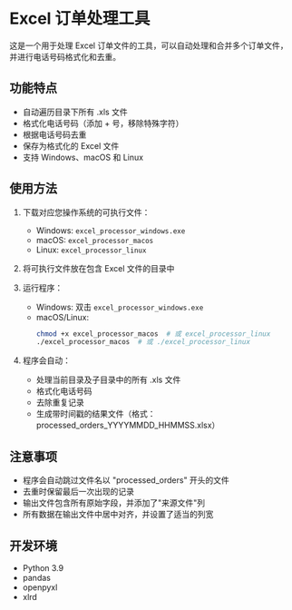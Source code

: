 # Excel 订单处理工具

这是一个用于处理 Excel 订单文件的工具，可以自动处理和合并多个订单文件，并进行电话号码格式化和去重。

## 功能特点

- 自动遍历目录下所有 .xls 文件
- 格式化电话号码（添加 + 号，移除特殊字符）
- 根据电话号码去重
- 保存为格式化的 Excel 文件
- 支持 Windows、macOS 和 Linux

## 使用方法

1. 下载对应您操作系统的可执行文件：
   - Windows: `excel_processor_windows.exe`
   - macOS: `excel_processor_macos`
   - Linux: `excel_processor_linux`

2. 将可执行文件放在包含 Excel 文件的目录中

3. 运行程序：
   - Windows: 双击 `excel_processor_windows.exe`
   - macOS/Linux: 
     ```bash
     chmod +x excel_processor_macos  # 或 excel_processor_linux
     ./excel_processor_macos  # 或 ./excel_processor_linux
     ```

4. 程序会自动：
   - 处理当前目录及子目录中的所有 .xls 文件
   - 格式化电话号码
   - 去除重复记录
   - 生成带时间戳的结果文件（格式：processed_orders_YYYYMMDD_HHMMSS.xlsx）

## 注意事项

- 程序会自动跳过文件名以 "processed_orders" 开头的文件
- 去重时保留最后一次出现的记录
- 输出文件包含所有原始字段，并添加了"来源文件"列
- 所有数据在输出文件中居中对齐，并设置了适当的列宽

## 开发环境

- Python 3.9
- pandas
- openpyxl
- xlrd
